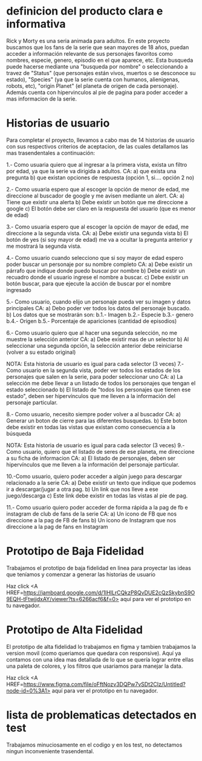 # definicion del producto clara e informativa

Rick y Morty es una seria animada para adultos. En este proyecto buscamos que los fans de la serie que sean mayores de 18 años, puedan acceder a información relevante de sus personajes favoritos como nombres, especie, genero, episodio en el que aparece, etc. Esta busqueda puede hacerse mediante una "busqueda por nombre" o seleccionando a travez de "Status" (que personajes están vivos, muertos o se desconoce su estado), "Species" (ya que la serie cuenta con humanos, alienigenas, robots, etc), "origin Planet" (el planeta de origen de cada personaje). Además cuenta con hipervinculos al pie de pagina para poder acceder a mas informacion de la serie.

# Historias de usuario

Para completar el proyecto, llevamos a cabo mas de 14 historias de usuario con sus respectivos criterios de aceptacion, de las cuales detallamos las mas trasendentales a continuación:

1.- Como usuaria quiero que al ingresar a la primera vista, exista un filtro por edad, ya que la serie va dirigida a adultos.
CA: 
a) que exista una pregunta
b) que existan opciones de respuesta (opción 1, si.... opción 2 no)

2.- Como usuaria espero que al escoger la opción de menor de edad, me direccione al buscador de google y me avisen mediante un alert.
CA:
a) Tiene que existir una alerta
b) Debe existir un botón que me direccione a google
c) El botón debe ser claro en la respuesta del usuario (que es menor de edad)

3.- Como usuaria espero que al escoger la opción de mayor de edad, me direccione a la segunda vista.
CA:
a) Debe existir una segunda vista
b) El botón de yes (si soy mayor de edad) me va a ocultar la pregunta anterior y me mostrará la segunda vista.

4.- Como usuario cuando selecciono que si soy mayor de edad espero poder buscar un personaje por su nombre completo
CA:
a) Debe existir un párrafo que indique donde puedo buscar por nombre
b) Debe existir un recuadro donde el usuario ingrese el nombre a buscar.
c) Debe existir un botón buscar, para que ejecute la acción de buscar por el nombre ingresado

5.- Como usuario, cuando elijo un personaje pueda ver su imagen y datos principales
CA:
a) Debo poder ver todos los datos del personaje buscado.
b) Los datos que se mostrarán son:
b.1.- Imagen
b.2.- Especie
b.3.- genero
b.4.- Origen
b.5.- Porcentaje de apariciones (cantidad de episodios)

6.- Como usuario quiero que al hacer una segunda selección, no me muestre la selección anterior
CA:
a) Debe existir mas de un selector
b) Al seleccionar una segunda opción, la selección anterior debe reiniciarse (volver a su estado original)

NOTA: Esta historia de usuario es igual para cada selector (3 veces)
7.- Como usuario en la segunda vista, poder ver todos los estados de los personajes que salen en la serie, para poder seleccionar uno
CA: 
a) La selección me debe llevar a un listado de todos los personajes que tengan el estado seleccionado
b) El listado de "todos los personajes que tienen ese estado", deben ser hipervínculos que me lleven a la información del personaje particular.

8.- Como usuario, necesito siempre poder volver a al buscador
CA:
a) Generar un boton de cierre para las diferentes busquedas.
b) Este boton debe existir en todas las vistas que existan como consecuencia a la búsqueda

NOTA: Esta historia de usuario es igual para cada selector (3 veces)
9.- Como usuario, quiero que el listado de seres de ese planeta, me direccione a su ficha de informacion
CA: 
a) El listado de personajes, deben ser hipervínculos que me lleven a la información del personaje particular.

10.-Como usuario, quiero poder acceder a algún juego para descargar relacionado a la serie
CA:
a) Debe existir un texto que indique que podemos ir a descargar/jugar a otra pag.
b) Un link que nos lleve a ese juego/descarga
c) Este link debe existir en todas las vistas al pie de pag.

11.- Como usuario quiero poder acceder de forma rápida a la pag de fb e instagram de club de fans de la serie
CA:
a) Un icono de FB que nos direccione a la pag de FB de fans
b) Un icono de Instagram que nos direccione a la pag de fans en Instagram

# Prototipo de Baja Fidelidad

Trabajamos el prototipo de baja fidelidad en linea para proyectar las ideas que teníamos y comenzar a generar las historias de usuario

Haz click <A HREF=https://jamboard.google.com/d/1lHILrCQkzP8QvDUE2cQzSkybnS9O9EQH-tFtwjjdxAY/viewer?ts=6266acf6&f=0>  aquí </A> para ver el prototipo en tu navegador. 

# Prototipo de Alta Fidelidad

El prototipo de alta fidelidad lo trabajamos en figma y tambien trabajamos la version movil (como queriamos que quedara con responsive). Aquí ya contamos con una idea mas detallada de lo que se quería lograr entre ellas una paleta de colores, y los filtros que usariamos para manejar la data.

Haz click <A HREF=https://www.figma.com/file/oFftNozv3DQPw7vSDt2CIz/Untitled?node-id=0%3A1>  aquí </A> para ver el prototipo en tu navegador. 

# lista de problematicas detectados en test

Trabajamos minuciosamente en el codigo y en los test, no detectamos ningun inconveniente trasendental.